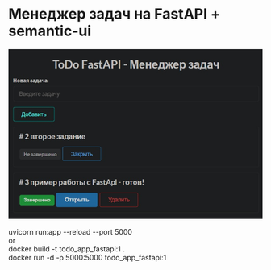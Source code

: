 # Менеджер задач на FastAPI + semantic-ui

![Alt text](screen_0.jpg "title")
<br>

uvicorn run:app --reload --port 5000
<br>or<br>
docker build -t todo_app_fastapi:1 .<br>
docker run -d -p 5000:5000 todo_app_fastapi:1